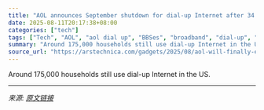 ```yaml
---
title: "AOL announces September shutdown for dial-up Internet after 34 years"
date: 2025-08-11T20:17:38+08:00
categories: ["tech"]
tags: ["Tech", "AOL", "aol dial up", "BBSes", "broadband", "dial-up", "dial-up internet", "digital divide", "DSL", "Internet access", "internet history", "internet infrastructure", "Internet service providers", "modem", "modems", "retrotech", "rural internet", "satellite Internet", "telecommunications", "yahoo"]
summary: "Around 175,000 households still use dial-up Internet in the US."
source_url: "https://arstechnica.com/gadgets/2025/08/aol-will-finally-end-1991-dial-up-internet-service-thats-older-than-smartphones/"
---
```


Around 175,000 households still use dial-up Internet in the US.

---

*来源: [原文链接](https://arstechnica.com/gadgets/2025/08/aol-will-finally-end-1991-dial-up-internet-service-thats-older-than-smartphones/)*
